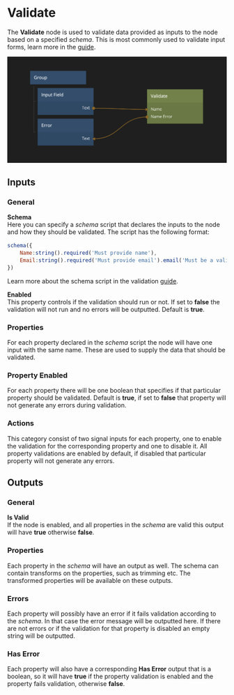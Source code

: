 # Validate

The **Validate** node is used to validate data provided as inputs to the node based on a specified _schema_. This is most commonly used to validate input forms, learn more in the [guide](/modules/validation/).

![](simple-validate.png ':class=img-size-l')

## Inputs

### General

**Schema**  
Here you can specify a _schema_ script that declares the inputs to the node and how they should be validated. The script has the following format:

```javascript
schema({
    Name:string().required('Must provide name'),
    Email:string().required('Must provide email').email('Must be a valid email')
})
```

Learn more about the schema script in the validation [guide](/modules/validation/).

**Enabled**  
This property controls if the validation should run or not. If set to **false** the validation will not run and no errors will be outputted. Default is **true**.

### Properties
For each property declared in the _schema_ script the node will have one input with the same name. These are used to supply the data that should be validated.

### Property Enabled
For each property there will be one boolean that specifies if that particular property should be validated. Default is **true**, if set to **false** that property will not generate any errors during validation.

### Actions
This category consist of two signal inputs for each property, one to enable the validation for the corresponding property and one to disable it. All property validations are enabled by default, if disabled that particular property will not generate any errors.

## Outputs

### General

**Is Valid**  
If the node is enabled, and all properties in the _schema_ are valid this output will have **true** otherwise **false**.

### Properties
Each property in the _schema_ will have an output as well. The schema can contain transforms on the properties, such as trimming etc. The transformed properties will be available on these outputs.

### Errors
Each property will possibly have an error if it fails validation according to the _schema_. In that case the error message will be outputted here. If there are not errors or if the validation for that property is disabled an empty string will be outputted.

### Has Error
Each property will also have a corresponding **Has Error** output that is a boolean, so it will have **true** if the property validation is enabled and the property fails validation, otherwise **false**.
